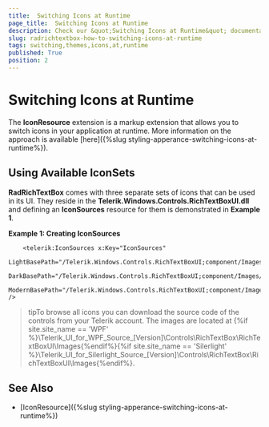 ```yaml
---
title:  Switching Icons at Runtime
page_title:  Switching Icons at Runtime
description: Check our &quot;Switching Icons at Runtime&quot; documentation article for the RadRichTextBox {{ site.framework_name }} control.
slug: radrichtextbox-how-to-switching-icons-at-runtime
tags: switching,themes,icons,at,runtime
published: True
position: 2
---
```


# Switching Icons at Runtime


The __IconResource__ extension is a markup extension that allows you to switch icons in your application at runtime. More information on the approach is available [here]({%slug styling-apperance-switching-icons-at-runtime%}).


## Using Available IconSets

__RadRichTextBox__ comes with three separate sets of icons that can be used in its UI. They reside in the __Telerik.Windows.Controls.RichTextBoxUI.dll__ and defining an __IconSources__ resource for them is demonstrated in __Example 1__.


__Example 1: Creating IconSources__

```XAML
	<telerik:IconSources x:Key="IconSources" 
         LightBasePath="/Telerik.Windows.Controls.RichTextBoxUI;component/Images/MSOffice/" 
         DarkBasePath="/Telerik.Windows.Controls.RichTextBoxUI;component/Images/MSOffice/Dark/"
         ModernBasePath="/Telerik.Windows.Controls.RichTextBoxUI;component/Images/MSOffice/Modern/" />
```


>tipTo browse all icons you can download the source code of the controls from your Telerik account. The images are located at {%if site.site_name == 'WPF' %}\Telerik\_UI\_for\_WPF\_Source\_[Version]\Controls\RichTextBox\RichTextBoxUI\Images{%endif%}{%if site.site_name == 'Silerlight' %}\Telerik\_UI\_for\_Silerlight\_Source\_[Version]\Controls\RichTextBox\RichTextBoxUI\Images{%endif%}.


## See Also

* [IconResource]({%slug styling-apperance-switching-icons-at-runtime%})